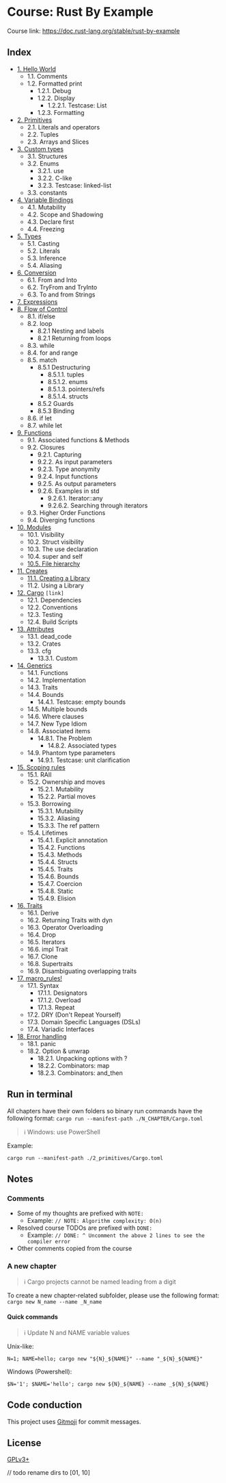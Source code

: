 # Course: Rust By Example

Course link: https://doc.rust-lang.org/stable/rust-by-example

## Index

- [1. Hello World](1_hello/src/main.rs)
  - 1.1. Comments
  - 1.2. Formatted print
    - 1.2.1. Debug
    - 1.2.2. Display
      - 1.2.2.1. Testcase: List
    - 1.2.3. Formatting
- [2. Primitives](2_primitives/src/main.rs)
  - 2.1. Literals and operators
  - 2.2. Tuples
  - 2.3. Arrays and Slices
- [3. Custom types](3_custom_types/src/main.rs)
  - 3.1. Structures
  - 3.2. Enums
    - 3.2.1. use
    - 3.2.2. C-like
    - 3.2.3. Testcase: linked-list
  - 3.3. constants
- [4. Variable Bindings](4_variable_bindings/src/main.rs)
  - 4.1. Mutability
  - 4.2. Scope and Shadowing
  - 4.3. Declare first
  - 4.4. Freezing
- [5. Types](5_types/src/main.rs)
  - 5.1. Casting
  - 5.2. Literals
  - 5.3. Inference
  - 5.4. Aliasing
- [6. Conversion](6_conversion/src/main.rs)
  - 6.1. From and Into
  - 6.2. TryFrom and TryInto
  - 6.3. To and from Strings
- [7. Expressions](7_expressions/src/main.rs)
- [8. Flow of Control](8_flow_control/src/main.rs)
  - 8.1. if/else
  - 8.2. loop
    - 8.2.1 Nesting and labels
    - 8.2.1 Returning from loops
  - 8.3. while
  - 8.4. for and range
  - 8.5. match
    - 8.5.1 Destructuring
      - 8.5.1.1. tuples
      - 8.5.1.2. enums
      - 8.5.1.3. pointers/refs
      - 8.5.1.4. structs
    - 8.5.2 Guards
    - 8.5.3 Binding
  - 8.6. if let
  - 8.7. while let
- [9. Functions](9_functions/src/main.rs)
  - 9.1. Associated functions & Methods
  - 9.2. Closures
    - 9.2.1. Capturing
    - 9.2.2. As input parameters
    - 9.2.3. Type anonymity
    - 9.2.4. Input functions
    - 9.2.5. As output parameters
    - 9.2.6. Examples in std
      - 9.2.6.1. Iterator::any
      - 9.2.6.2. Searching through iterators
  - 9.3. Higher Order Functions
  - 9.4. Diverging functions
- [10. Modules](10_modules/src/main.rs)
  - 10.1. Visibility
  - 10.2. Struct visibility
  - 10.3. The use declaration
  - 10.4. super and self
  - [10.5. File hierarchy](10_modules_file_hierarchy/src/main.rs)
- [11. Creates](11_crates/src/main.rs)
  - [11.1. Creating a Library](11_crates_library)
  - 11.2. Using a Library
- [12. Cargo](https://doc.rust-lang.org/rust-by-example/cargo.html) `[link]`
  - 12.1. Dependencies
  - 12.2. Conventions
  - 12.3. Testing
  - 12.4. Build Scripts
- [13. Attributes](13_attributes/src/main.rs)
  - 13.1. dead_code
  - 13.2. Crates
  - 13.3. cfg
    - 13.3.1. Custom
- [14. Generics](14_generics/src/main.rs)
  - 14.1. Functions
  - 14.2. Implementation
  - 14.3. Traits
  - 14.4. Bounds
    - 14.4.1. Testcase: empty bounds
  - 14.5. Multiple bounds
  - 14.6. Where clauses
  - 14.7. New Type Idiom
  - 14.8. Associated items
    - 14.8.1. The Problem
      - 14.8.2. Associated types
  - 14.9. Phantom type parameters
    - 14.9.1. Testcase: unit clarification
- [15. Scoping rules](15_scoping_rules/src/main.rs)
  - 15.1. RAII
  - 15.2. Ownership and moves
    - 15.2.1. Mutability
    - 15.2.2. Partial moves
  - 15.3. Borrowing
    - 15.3.1. Mutability
    - 15.3.2. Aliasing
    - 15.3.3. The ref pattern
  - 15.4. Lifetimes
    - 15.4.1. Explicit annotation
    - 15.4.2. Functions
    - 15.4.3. Methods
    - 15.4.4. Structs
    - 15.4.5. Traits
    - 15.4.6. Bounds
    - 15.4.7. Coercion
    - 15.4.8. Static
    - 15.4.9. Elision
- [16. Traits](16_traits/src/main.rs)
  - 16.1. Derive
  - 16.2. Returning Traits with dyn
  - 16.3. Operator Overloading
  - 16.4. Drop
  - 16.5. Iterators
  - 16.6. impl Trait
  - 16.7. Clone
  - 16.8. Supertraits
  - 16.9. Disambiguating overlapping traits
- [17. macro_rules!](17_macro_rules)
  - 17.1. Syntax
    - 17.1.1. Designators
    - 17.1.2. Overload
    - 17.1.3. Repeat
  - 17.2. DRY (Don't Repeat Yourself)
  - 17.3. Domain Specific Languages (DSLs)
  - 17.4. Variadic Interfaces
- [18. Error handling](18_error_handling/src/main.rs)
  - 18.1. panic
  - 18.2. Option & unwrap
    - 18.2.1. Unpacking options with ?
    - 18.2.2. Combinators: map
    - 18.2.3. Combinators: and_then

[comment]: <> (  - 18.3. Result)

[comment]: <> (    - 18.3.1. map for Result)

[comment]: <> (    - 18.3.2. aliases for Result)

[comment]: <> (    - 18.3.3. Early returns)

[comment]: <> (    - 18.3.4. Introducing ?)

[comment]: <> (  - 18.4. Multiple error types)

[comment]: <> (    - 18.4.1. Pulling Results out of Options)

[comment]: <> (    - 18.4.2. Defining an error type)

[comment]: <> (    - 18.4.3. Boxing errors)

[comment]: <> (    - 18.4.4. Other uses of ?)

[comment]: <> (    - 18.4.5. Wrapping errors)

[comment]: <> (  - 18.5. Iterating over Results)

## Run in terminal

All chapters have their own folders so binary run commands have the following format: `cargo run --manifest-path ./N_CHAPTER/Cargo.toml`

> ℹ️ Windows: use PowerShell

Example:

```shell
cargo run --manifest-path ./2_primitives/Cargo.toml
```

## Notes

### Comments

- Some of my thoughts are prefixed with `NOTE:`
  - Example: `// NOTE: Algorithm complexity: O(n)`
- Resolved course TODOs are prefixed with `DONE:`
  - Example: `// DONE: ^ Uncomment the above 2 lines to see the compiler error`
- Other comments copied from the course
                                        
### A new chapter

> ℹ️ Cargo projects cannot be named leading from a digit

To create a new chapter-related subfolder, please use the following format: `cargo new N_name --name _N_name` 

#### Quick commands

> ℹ️ Update N and NAME variable values

Unix-like:
```shell
N=1; NAME=hello; cargo new "${N}_${NAME}" --name "_${N}_${NAME}"
```

Windows (Powershell):
```shell
$N='1'; $NAME='hello'; cargo new ${N}_${NAME} --name _${N}_${NAME}
```

## Code conduction

This project uses [Gitmoji](https://gitmoji.carloscuesta.me) for commit messages.

## License

[GPLv3+](LICENSE)

// todo rename dirs to [01, 10]
